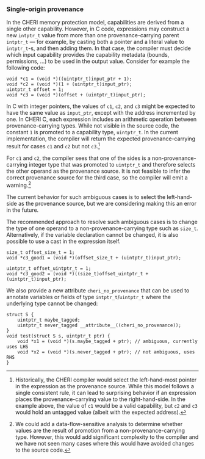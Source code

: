 ### Single-origin provenance
<!--
\label{sec:ambiguous-provenance}
-->

In the CHERI memory protection model, capabilities are derived from a single other
capability.
However, in C code, expressions may construct a new `intptr_t` value from more
than one provenance-carrying parent `intptr_t` &mdash; for example, by casting both a
pointer and a literal value to `intptr_t`-s, and then adding them. <!--
\psnote{That literal value wouldn't have a non-empty provenance, so this isn't the best example.   Maybe better to have something like \texttt{p+(q1-q2)} ?}
\psnote{More generally, there is a bit of a mismatch between this and our C provenance treatment of \cintptrt, which there is a plain integer type with no provenance &mdash; but which regains provenance in some cases when cast back to a pointer.  To ponder...}
-->
In that case, the compiler must decide which input capability provides the
capability metadata (bounds, permissions, ...) to be used in the output
value.
Consider for example the following code:

```
void *c1 = (void *)((uintptr_t)input_ptr + 1);
void *c2 = (void *)(1 + (uintptr_t)input_ptr);
uintptr_t offset = 1;
void *c3 = (void *)(offset + (uintptr_t)input_ptr);
```

In C with integer pointers, the values of `c1`, `c2`, and `c3` might be expected to have the
same value as `input_ptr`, except with the address incremented by one.
In CHERI C, each expression includes an arithmetic operation between provenance-carrying types.
While not visible in the source code, the constant `1` is promoted to a capability type, `uintptr_t`.
In the current implementation, the compiler will return the expected provenance-carrying result for cases `c1` and `c2` but not `c3`.[^2]

For `c1` and `c2`, the compiler sees that one of the sides is a non-provenance-carrying integer type that was promoted to `uintptr_t` and therefore selects the other operand as the provenance source.
It is not feasible to infer the correct provenance source for the third case, so the compiler will emit a warning.[^3]

The current behavior for such ambiguous cases is to select the left-hand-side as the provenance source, but we are considering making this an error in the future.

The recommended approach to resolve such ambiguous cases is to change the type of one operand to a non-provenance-carrying type such as `size_t`.
Alternatively, if the variable declaration cannot be changed, it is also possible to use a cast in the expression itself.

```
size_t offset_size_t = 1;
void *c3_good1 = (void *)(offset_size_t + (uintptr_t)input_ptr);

uintptr_t offset_uintptr_t = 1;
void *c3_good2 = (void *)((size_t)offset_uintptr_t + (uintptr_t)input_ptr);
```

We also provide a new attribute `cheri_no_provenance` that can be used to annotate variables or fields of type `intptr_t`/`uintptr_t` where the underlying type cannot be changed:

```
struct S {
    uintptr_t maybe_tagged;
    uintptr_t never_tagged __attribute__((cheri_no_provenance));
}
void test(struct S s, uintptr_t ptr) {
    void *x1 = (void *)(s.maybe_tagged + ptr); // ambiguous, currently uses LHS
    void *x2 = (void *)(s.never_tagged + ptr); // not ambiguous, uses RHS
}
```

<!--
\psnote{This doesn't really explain what `cheri_no_provenance` does?  And what it means when applied to other types?}\arnote{compiler error if it's not \cuintptrt. Will try to improve example later.}
-->

[^2]: Historically, the CHERI compiler would select the left-hand-most pointer in the expression as the provenance source.
While this model follows a single consistent rule, it can lead to surprising behavior if an expression places the provenance-carrying value to the right-hand-side.
In the example above, the value of `c1` would be a valid capability, but `c2` and `c3` would hold an untagged value (albeit with the expected address).

[^3]: We could add a data-flow-sensitive analysis to determine whether values are the result of promotion from a non-provenance-carrying type.
However, this would add significant complexity to the compiler and we have not seen many cases where this would have avoided changes to the source code.
<!--
\psnote{from a language-design POV, it'd be pretty horrid to have substantial semantics depend on just how smart one's analysis is}
\arnote{I agree. Even the current behavior is quite ugly, but at least it has measurable compatibility benefits.}
-->
